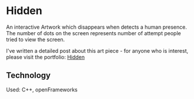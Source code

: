 # Hidden

An interactive Artwork which disappears when detects a human presence. The number of dots on the screen represents number of attempt people tried to view the screen.

I've written a detailed post about this art piece - for anyone who is interest, please visit the portfolio: [Hidden](https://withoutwax.me/blog/2018/2/4/hidden)

## Technology

Used: C++, openFrameworks
